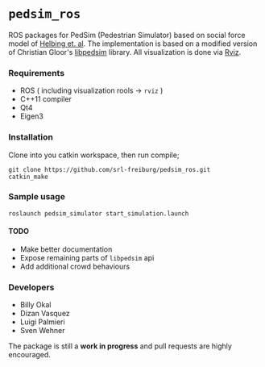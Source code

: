# `pedsim_ros`


ROS packages for PedSim (Pedestrian Simulator) based on social force
model of [Helbing et. al](http://arxiv.org/pdf/cond-mat/9805244.pdf). The implementation is based on a modified version of Christian Gloor's [libpedsim](http://pedsim.silmaril.org/) library. All visualization is done via [Rviz](http://wiki.ros.org/rviz).


### Requirements
- ROS ( including visualization rools -> `rviz` )
- C++11 compiler 
- Qt4 
- Eigen3 


### Installation
Clone into you catkin workspace, then run compile;
```
git clone https://github.com/srl-freiburg/pedsim_ros.git
catkin_make
```


### Sample usage
```
roslaunch pedsim_simulator start_simulation.launch 
```

#### TODO
* Make better documentation
* Expose remaining parts of ```libpedsim``` api
* Add additional crowd behaviours


### Developers
* Billy Okal
* Dizan Vasquez
* Luigi Palmieri
* Sven Wehner

The package is still a **work in progress** and pull requests are highly
encouraged.


